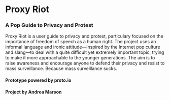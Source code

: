 # Proxy Riot
### A Pop Guide to Privacy and Protest

Proxy Riot is a user guide to privacy and protest, particulary focused on the importance of freedom of speech as a human right. The project uses an informal language and ironic attitude—inspired by the Internet pop culture and slang—to deal with a quite difficult yet extremely important topic, trying to make it more approachable to the younger generations. The aim is to raise awareness and encourage anyone to defend their privacy and resist to mass surveillance. Because mass surveillance sucks.

#### Prototype powered by proto.io

#### Project by Andrea Marson
